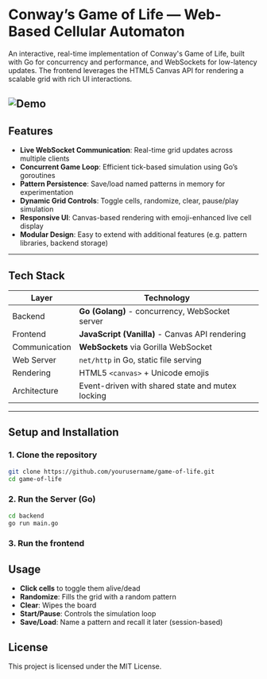 # Conway’s Game of Life — Web-Based Cellular Automaton

An interactive, real-time implementation of Conway's Game of Life, built with Go for concurrency and performance, and WebSockets for low-latency updates. The frontend leverages the HTML5 Canvas API for rendering a scalable grid with rich UI interactions.

![Demo](demo.gif)
---

## Features

- **Live WebSocket Communication**: Real-time grid updates across multiple clients
- **Concurrent Game Loop**: Efficient tick-based simulation using Go’s goroutines
- **Pattern Persistence**: Save/load named patterns in memory for experimentation
- **Dynamic Grid Controls**: Toggle cells, randomize, clear, pause/play simulation
- **Responsive UI**: Canvas-based rendering with emoji-enhanced live cell display
- **Modular Design**: Easy to extend with additional features (e.g. pattern libraries, backend storage)

---

## Tech Stack

| Layer         | Technology                          |
|--------------|--------------------------------------|
| Backend       | **Go (Golang)** - concurrency, WebSocket server |
| Frontend      | **JavaScript (Vanilla)** - Canvas API rendering |
| Communication | **WebSockets** via Gorilla WebSocket |
| Web Server    | `net/http` in Go, static file serving |
| Rendering     | HTML5 `<canvas>` + Unicode emojis   |
| Architecture  | Event-driven with shared state and mutex locking |

---

## Setup and Installation

### 1. Clone the repository

```bash
git clone https://github.com/yourusername/game-of-life.git
cd game-of-life
```
### 2. Run the Server (Go)
```bash
cd backend
go run main.go
```

### 3. Run the frontend

## Usage

- **Click cells** to toggle them alive/dead
- **Randomize**: Fills the grid with a random pattern
- **Clear**: Wipes the board
- **Start/Pause**: Controls the simulation loop
- **Save/Load**: Name a pattern and recall it later (session-based)

## License

This project is licensed under the MIT License.




